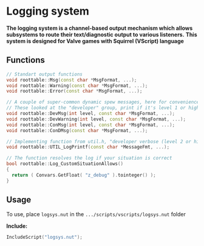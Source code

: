 # Logging system

**The logging system is a channel-based output mechanism which allows**
**subsystems to route their text/diagnostic output to various listeners.**
**This system is designed for Valve games with Squirrel (VScript) language**

## Functions

```C++
// Standart output functions
void roottable::Msg(const char *MsgFormat, ...);
void roottable::Warning(const char *MsgFormat, ...);
void roottable::Error(const char *MsgFormat, ...);

// A couple of super-common dynamic spew messages, here for convenience 
// These looked at the "developer" group, print if it's level 1 or higher 
void roottable::DevMsg(int level, const char *MsgFormat, ...);
void roottable::DevWarning(int level, const char *MsgFormat, ...);
void roottable::ConMsg(int level, const char *MsgFormat, ...);
void roottable::ConDMsg(const char *MsgFormat, ...);

// Implementing function from util.h, "developer verbose (level 2 or higher)" and "gl_UtilLogEnabled" requied
void roottable::UTIL_LogPrintf(const char *MessageFmt, ...);

// The function resolves the log if your situation is correct
bool roottable::Log_CustomSituationAllows()
{
  return ( Convars.GetFloat( "z_debug" ).tointeger() );
}
```

## Usage

To use, place `logsys.nut` in the `.../scripts/vscripts/logsys.nut` folder

**Include:**
```C
IncludeScript("logsys.nut");
```
